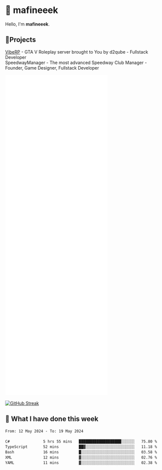 # 👋 mafineeek
Hello, I'm **mafineeek**.

## 📝Projects

[VibeRP](https://v-rp.pl) - GTA V Roleplay server brought to You by d2qube - Fullstack Developer<br/>
SpeedwayManager - The most advanced Speedway Club Manager - Founder, Game Designer, Fullstack Developer


![](./github-metrics.svg)

[![GitHub Streak](https://streak-stats.demolab.com/?user=mafineeek)](https://git.io/streak-stats)

## 📰 What I have done this week
<!--START_SECTION:waka-->

```txt
From: 12 May 2024 - To: 19 May 2024

C#               5 hrs 55 mins   ███████████████████░░░░░░   75.80 %
TypeScript       52 mins         ██▓░░░░░░░░░░░░░░░░░░░░░░   11.18 %
Bash             16 mins         █░░░░░░░░░░░░░░░░░░░░░░░░   03.58 %
XML              12 mins         ▓░░░░░░░░░░░░░░░░░░░░░░░░   02.76 %
YAML             11 mins         ▓░░░░░░░░░░░░░░░░░░░░░░░░   02.38 %
```

<!--END_SECTION:waka-->

